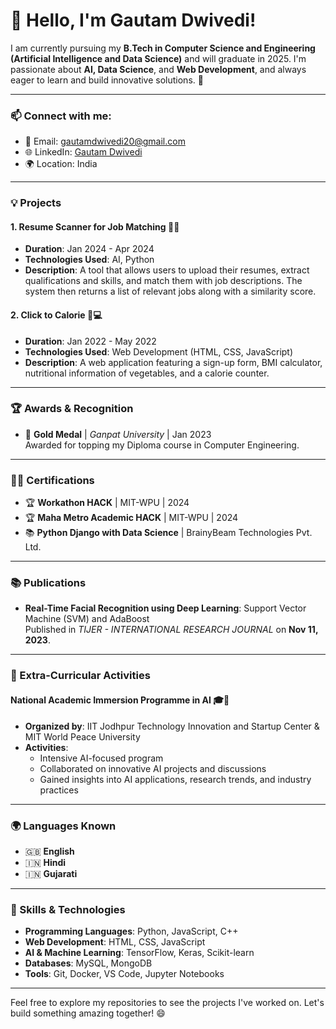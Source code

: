 # 👋 Hello, I'm Gautam Dwivedi!

I am currently pursuing my **B.Tech in Computer Science and Engineering (Artificial Intelligence and Data Science)** and will graduate in 2025. I'm passionate about **AI, Data Science**, and **Web Development**, and always eager to learn and build innovative solutions. 🚀

---

### 📫 Connect with me:
- 📧 Email: [gautamdwivedi20@gmail.com](mailto:gautamdwivedi2001@gmail.com)
- 🌐 LinkedIn: [Gautam Dwivedi](https://www.linkedin.com)
- 🌍 Location: India

---

### 💡 Projects

#### 1. **Resume Scanner for Job Matching** 📄🤖
- **Duration**: Jan 2024 - Apr 2024
- **Technologies Used**: AI, Python
- **Description**: A tool that allows users to upload their resumes, extract qualifications and skills, and match them with job descriptions. The system then returns a list of relevant jobs along with a similarity score.

#### 2. **Click to Calorie** 🥗💻
- **Duration**: Jan 2022 - May 2022
- **Technologies Used**: Web Development (HTML, CSS, JavaScript)
- **Description**: A web application featuring a sign-up form, BMI calculator, nutritional information of vegetables, and a calorie counter.

---

### 🏆 Awards & Recognition

- 🥇 **Gold Medal** | *Ganpat University* | Jan 2023  
  Awarded for topping my Diploma course in Computer Engineering.

---

### 🧑‍💻 Certifications

- 🏆 **Workathon HACK** | MIT-WPU | 2024
- 🏆 **Maha Metro Academic HACK** | MIT-WPU | 2024
- 📚 **Python Django with Data Science** | BrainyBeam Technologies Pvt. Ltd.

---

### 📚 Publications

- **Real-Time Facial Recognition using Deep Learning**: Support Vector Machine (SVM) and AdaBoost  
  Published in *TIJER - INTERNATIONAL RESEARCH JOURNAL* on **Nov 11, 2023**.

---

### 🏅 Extra-Curricular Activities

#### National Academic Immersion Programme in AI 🎓🤖
- **Organized by**: IIT Jodhpur Technology Innovation and Startup Center & MIT World Peace University
- **Activities**: 
  - Intensive AI-focused program
  - Collaborated on innovative AI projects and discussions
  - Gained insights into AI applications, research trends, and industry practices

---

### 🌍 Languages Known
- 🇬🇧 **English**
- 🇮🇳 **Hindi**
- 🇮🇳 **Gujarati**

---

### 🚀 Skills & Technologies

- **Programming Languages**: Python, JavaScript, C++
- **Web Development**: HTML, CSS, JavaScript
- **AI & Machine Learning**: TensorFlow, Keras, Scikit-learn
- **Databases**: MySQL, MongoDB
- **Tools**: Git, Docker, VS Code, Jupyter Notebooks

---

Feel free to explore my repositories to see the projects I've worked on. Let's build something amazing together! 😄
